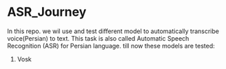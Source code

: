 # ASR_Journey
In this repo. we wil use and test different model to automatically transcribe voice(Persian) to text. This task is also called Automatic Speech Recognition (ASR) for Persian language.
till now these models are tested:
1) Vosk
